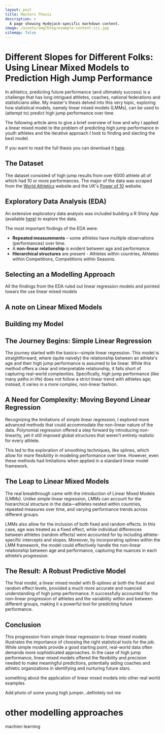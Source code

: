 ```yaml
---
layout: post
title: Masters Thesis
description: >
  A page showing Hydejack-specific markdown content.
image: /assets/img/blog/example-content-iii.jpg
sitemap: false
---
```


# Different Slopes for Different Folks: Using Linear Mixed Models to Prediction High Jump Performance

In athletics, predicting future performance (and ultimately success) is a challenge that has long intrigued athletes, coaches, national federations and statisticians alike. My master's thesis delved into this very topic, exploring how statistical models, namely linear mixed models (LMMs), can be used to (attempt to) predict high jump performance over time.

The following article aims to give a brief overview of how and why I applied a linear mixed model to the problem of predicting high jump performance in youth athletes and the iterative approach I took to finding and slecting the best model.

If you want to read the full thesis you can download it [here](https://raw.githubusercontent.com/datawithjack/masters-thesis/main/Jack-Andrew-Masters-Thesis.pdf).

## The Dataset

The dataset consisted of high jump results from over 6000 athlete all of which had 10 or more performances. The major of the data was scraped from the [World Athletics](https://worldathletics.org/) website and the UK's [Power of 10](https://www.thepowerof10.info/) website. 

## Exploratory Data Analysis (EDA)
An extensive exploratory data analysis was included building a R Shiny App (available [here]()) to explore the data.

The most important findings of the EDA were:

* **Repeated measurements** – some athletes have multiple observations (performances) over time.
* A **non-linear relationship** is evident between age and performance.
* **Hierarchical structures** are present - Athletes within countries, Athletes within Competitions, Competitions within Seasons.



## Selecting an a Modelling Approach

All the findings from the EDA ruled out linear regression models and pointed towars the use linear mixed models

## A note on Linear Mixed Models


## Building my Model




## The Journey Begins: Simple Linear Regression

The journey started with the basics—simple linear regression. This model is straightforward, where (quite naively) the relationship between an athlete's age and their high jump performance is assumed to be linear. While this method offers a clear and interpretable relationship, it falls short of capturing real-world complexities. Specifically, high jump performance (like many paths in life) does not follow a strict linear trend with athletes age; instead, it varies in a more complex, non-linear fashion.

## A Need for Complexity: Moving Beyond Linear Regression

Recognizing the limitations of simple linear regression, I explored more advanced methods that could accommodate the non-linear nature of the data. Polynomial regression offered a step forward by introducing non-linearity, yet it still imposed global structures that weren’t entirely realistic for every athlete.

This led to the exploration of smoothing techniques, like splines, which allow for more flexibility in modeling performance over time. However, even these methods had limitations when applied in a standard linear model framework.

## The Leap to Linear Mixed Models

The real breakthrough came with the introduction of Linear Mixed Models (LMMs). Unlike simple linear regression, LMMs can account for the hierarchical structure in the data—athletes nested within countries, repeated measures over time, and varying performance trends across different groups.

LMMs also allow for the inclusion of both fixed and random effects. In this case, age was treated as a fixed effect, while individual differences between athletes (random effects) were accounted for by including athlete-specific intercepts and slopes. Moreover, by incorporating splines within the LMM framework, the model could effectively handle the non-linear relationship between age and performance, capturing the nuances in each athlete’s progression.

## The Result: A Robust Predictive Model

The final model, a linear mixed model with B-splines at both the fixed and random effect levels, provided a much more accurate and nuanced understanding of high jump performance. It successfully accounted for the non-linear progression of athletes and the variability within and between different groups, making it a powerful tool for predicting future performance.

## Conclusion

This progression from simple linear regression to linear mixed models illustrates the importance of choosing the right statistical tools for the job. While simple models provide a good starting point, real-world data often demands more sophisticated approaches. In the case of high jump performance, linear mixed models offered the flexibility and precision needed to make meaningful predictions, potentially aiding coaches and athletic organizations in identifying and nurturing future stars.

something about the application of linear mixed models into other real world examples

Add photo of some young high jumper...definitely not me 

# other modelling approaches
machien learning


